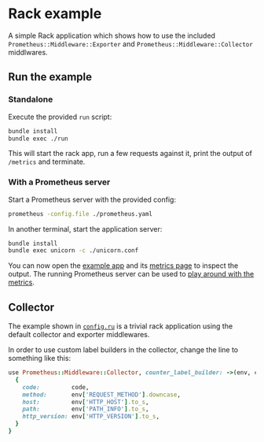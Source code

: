 # Rack example

A simple Rack application which shows how to use the included
`Prometheus::Middleware::Exporter` and `Prometheus::Middleware::Collector`
middlwares.

## Run the example

### Standalone

Execute the provided `run` script:

```bash
bundle install
bundle exec ./run
```

This will start the rack app, run a few requests against it, print the
output of `/metrics` and terminate.

### With a Prometheus server

Start a Prometheus server with the provided config:

```bash
prometheus -config.file ./prometheus.yaml
```

In another terminal, start the application server:

```bash
bundle install
bundle exec unicorn -c ./unicorn.conf
```

You can now open the [example app](http://localhost:5000/) and its [metrics
page](http://localhost:5000/metrics) to inspect the output. The running
Prometheus server can be used to [play around with the metrics][rate-query].

[rate-query]: http://localhost:9090/graph#%5B%7B%22range_input%22%3A%221h%22%2C%22expr%22%3A%22rate(http_server_requests_total%5B1m%5D)%22%2C%22tab%22%3A0%7D%5D

## Collector

The example shown in [`config.ru`](config.ru) is a trivial rack application
using the default collector and exporter middlewares.

In order to use custom label builders in the collector, change the line to
something like this:

```ruby
use Prometheus::Middleware::Collector, counter_label_builder: ->(env, code) {
  {
    code:         code,
    method:       env['REQUEST_METHOD'].downcase,
    host:         env['HTTP_HOST'].to_s,
    path:         env['PATH_INFO'].to_s,
    http_version: env['HTTP_VERSION'].to_s,
  }
}
```
